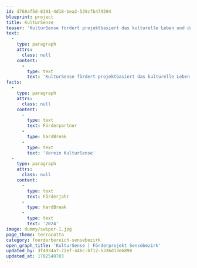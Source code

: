 ```yaml
---
id: d768af5d-8391-4d18-bea2-539cfb479594
blueprint: project
title: KulturSense
teaser: 'KulturSense fördert projektbasiert das kulturelle Leben und das künstlerische Schaffen mit Bezug zum Sensebezirk in breiter Vielfalt.'
text:
  -
    type: paragraph
    attrs:
      class: null
    content:
      -
        type: text
        text: 'KulturSense fördert projektbasiert das kulturelle Leben und das künstlerische Schaffen mit Bezug zum Sensebezirk in breiter Vielfalt. Dazu gehören kulturelle Anlässe und Projekte für ein breites Publikum in den Bereichen Kunst, Literatur, Musikalische Bildung und Volkskultur, Sprachenförderung. Dabei steht die Stärkung der kulturellen Teilhabe stets im Fokus.'
facts:
  -
    type: paragraph
    attrs:
      class: null
    content:
      -
        type: text
        text: Förderpartner
      -
        type: hardBreak
      -
        type: text
        text: 'Verein KulturSense'
  -
    type: paragraph
    attrs:
      class: null
    content:
      -
        type: text
        text: Förderjahr
      -
        type: hardBreak
      -
        type: text
        text: '2024'
image: dummy/swiper-1.jpg
page_theme: terracotta
category: foerderbereich-sensebezirk
open_graph_title: 'KulturSense | Förderprojekt Sensebezirk'
updated_by: 3f4934a7-72ef-446c-bf12-5336d13e6898
updated_at: 1702540703
---
```

